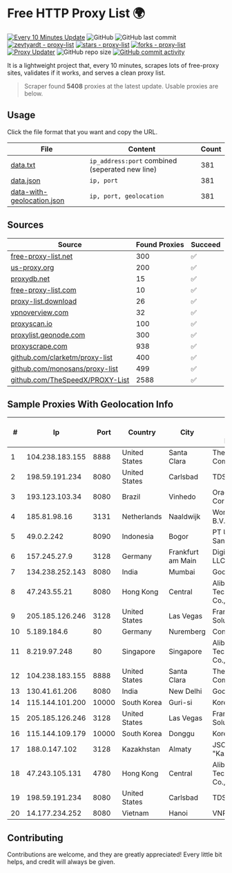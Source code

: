 
# Free HTTP Proxy List 🌍

[![Every 10 Minutes Update](https://github.com/mertguvencli/http-proxy-list/actions/workflows/main.yml/badge.svg?branch=main)](https://github.com/mertguvencli/http-proxy-list/actions/workflows/main.yml)
![GitHub](https://img.shields.io/github/license/mertguvencli/http-proxy-list)
![GitHub last commit](https://img.shields.io/github/last-commit/mertguvencli/http-proxy-list)
[![zevtyardt - proxy-list](https://img.shields.io/static/v1?label=zevtyardt&message=proxy-list&color=blue&logo=github)](https://github.com/zevtyardt/proxy-list "Go to GitHub repo")
[![stars - proxy-list](https://img.shields.io/github/stars/zevtyardt/proxy-list?style=social)](https://github.com/zevtyardt/proxy-list)
[![forks - proxy-list](https://img.shields.io/github/forks/zevtyardt/proxy-list?style=social)](https://github.com/zevtyardt/proxy-list)
[![Proxy Updater](https://github.com/zevtyardt/proxy-list/workflows/Proxy%20Updater/badge.svg)](https://github.com/zevtyardt/proxy-list/actions?query=workflow:"Proxy+Updater")
![GitHub repo size](https://img.shields.io/github/repo-size/zevtyardt/proxy-list)
[![GitHub commit activity](https://img.shields.io/github/commit-activity/m/zevtyardt/proxy-list?logo=commits)](https://github.com/zevtyardt/proxy-list/commits/main)

It is a lightweight project that, every 10 minutes, scrapes lots of free-proxy sites, validates if it works, and serves a clean proxy list.

> Scraper found **5408** proxies at the latest update. Usable proxies are below.

## Usage

Click the file format that you want and copy the URL.

|File|Content|Count|
|----|-------|-----|
|[data.txt](https://raw.githubusercontent.com/mertguvencli/http-proxy-list/main/proxy-list/data.txt)|`ip_address:port` combined (seperated new line)|381|
|[data.json](https://raw.githubusercontent.com/mertguvencli/http-proxy-list/main/proxy-list/data.json)|`ip, port`|381|
|[data-with-geolocation.json](https://raw.githubusercontent.com/mertguvencli/http-proxy-list/main/proxy-list/data-with-geolocation.json)|`ip, port, geolocation`|381|

## Sources

|Source|Found Proxies|Succeed|
|------|-------------|-------|
|[free-proxy-list.net](https://free-proxy-list.net)|300|✅|
|[us-proxy.org](https://www.us-proxy.org)|200|✅|
|[proxydb.net](http://proxydb.net)|15|✅|
|[free-proxy-list.com](https://free-proxy-list.com/?page=&port=&type%5B%5D=http&type%5B%5D=https&up_time=0&search=Search)|10|✅|
|[proxy-list.download](https://www.proxy-list.download/HTTP)|26|✅|
|[vpnoverview.com](https://vpnoverview.com/privacy/anonymous-browsing/free-proxy-servers)|32|✅|
|[proxyscan.io](https://www.proxyscan.io)|100|✅|
|[proxylist.geonode.com](https://proxylist.geonode.com/api/proxy-list?limit=300&page=1&sort_by=lastChecked&sort_type=desc&protocols=http,https)|300|✅|
|[proxyscrape.com](https://api.proxyscrape.com/v2/?request=displayproxies&protocol=http&timeout=10000&country=all&ssl=all&anonymity=all)|938|✅|
|[github.com/clarketm/proxy-list](https://raw.githubusercontent.com/clarketm/proxy-list/master/proxy-list-raw.txt)|400|✅|
|[github.com/monosans/proxy-list](https://raw.githubusercontent.com/monosans/proxy-list/main/proxies/http.txt)|499|✅|
|[github.com/TheSpeedX/PROXY-List](https://raw.githubusercontent.com/TheSpeedX/PROXY-List/master/http.txt)|2588|✅|


## Sample Proxies With Geolocation Info

|#|Ip|Port|Country|City|Internet Service Provider|
|-|--|----|-------|----|-------------------------|
|1|104.238.183.155|8888|United States|Santa Clara|The Constant Company|
|2|198.59.191.234|8080|United States|Carlsbad|TDS TELECOM|
|3|193.123.103.34|8080|Brazil|Vinhedo|Oracle Corporation|
|4|185.81.98.16|3131|Netherlands|Naaldwijk|WorldStream B.V.|
|5|49.0.2.242|8090|Indonesia|Bogor|PT Usaha Adi Sanggoro|
|6|157.245.27.9|3128|Germany|Frankfurt am Main|DigitalOcean, LLC|
|7|134.238.252.143|8080|India|Mumbai|Google LLC|
|8|47.243.55.21|8080|Hong Kong|Central|Alibaba (US) Technology Co., Ltd.|
|9|205.185.126.246|3128|United States|Las Vegas|FranTech Solutions|
|10|5.189.184.6|80|Germany|Nuremberg|Contabo GmbH|
|11|8.219.97.248|80|Singapore|Singapore|Alibaba (US) Technology Co., Ltd.|
|12|104.238.183.155|8888|United States|Santa Clara|The Constant Company|
|13|130.41.61.206|8080|India|New Delhi|Google LLC|
|14|115.144.101.200|10000|South Korea|Guri-si|Korea Telecom|
|15|205.185.126.246|3128|United States|Las Vegas|FranTech Solutions|
|16|115.144.109.179|10000|South Korea|Donggu|Korea Telecom|
|17|188.0.147.102|3128|Kazakhstan|Almaty|JSC "KazTransCom"|
|18|47.243.105.131|4780|Hong Kong|Central|Alibaba (US) Technology Co., Ltd.|
|19|198.59.191.234|8080|United States|Carlsbad|TDS TELECOM|
|20|14.177.234.252|8080|Vietnam|Hanoi|VNPT|



## Contributing

Contributions are welcome, and they are greatly appreciated! Every
little bit helps, and credit will always be given.


